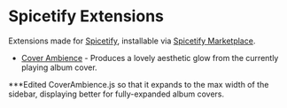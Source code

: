 # Spicetify Extensions
Extensions made for [Spicetify](https://github.com/spicetify/spicetify-cli), installable via [Spicetify Marketplace](https://github.com/spicetify/spicetify-marketplace).
- [Cover Ambience](CoverAmbience) - Produces a lovely aesthetic glow from the currently playing album cover.


***Edited CoverAmbience.js so that it expands to the max width of the sidebar, displaying better for fully-expanded album covers.
